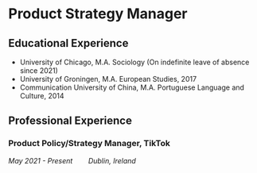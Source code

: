 # Product Strategy Manager

## Educational Experience
- University of Chicago, M.A. Sociology (On indefinite leave of absence since 2021)
- University of Groningen, M.A. European Studies, 2017
- Communication University of China, M.A. Portuguese Language and Culture, 2014

## Professional Experience
### Product Policy/Strategy Manager, TikTok
*May 2021 - Present*&nbsp;&nbsp;&nbsp;&nbsp;&nbsp;&nbsp;&nbsp;&nbsp;*Dublin, Ireland*


